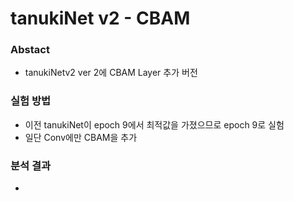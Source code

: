 # tanukiNet v2 - CBAM

### Abstact
- tanukiNetv2 ver 2에 CBAM Layer 추가 버전

### 실험 방법
- 이전 tanukiNet이 epoch 9에서 최적값을 가졌으므로 epoch 9로 실험
- 일단 Conv에만 CBAM을 추가

### 분석 결과
- 